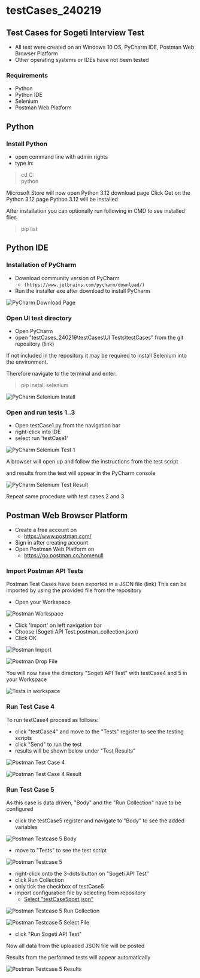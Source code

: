 # testCases_240219

## Test Cases for Sogeti Interview Test

- All test were created on an Windows 10 OS, PyCharm IDE, Postman Web Browser Platform
- Other operating systems or IDEs have not been tested

### Requirements

- Python
- Python IDE
- Selenium
- Postman Web Platform

## Python

### Install Python

- open command line with admin rights
- type in:

> cd C:\
> python


Microsoft Store will now open Python 3.12 download page
Click Get on the  Python 3.12 page
Python 3.12 will be installed

After installation you can optionally run following in CMD to see installed files

> pip list


## Python IDE

### Installation of PyCharm

- Download community version of PyCharm
    - ```(https://www.jetbrains.com/pycharm/download/)```
- Run the installer exe after download to install PyCharm

![PyCharm Download Page](https://github.com/dse-dev/testCases_240219/blob/main/docs/img/pycharm/00_install_pycharm.JPG "PyCharm Download Page")


### Open UI test directory

- Open PyCharm
- open "testCases_240219\testCases\UI Tests\testCases" from the git repository (link)

If not included in the repository it may be required to install Selenium into the environment.

Therefore navigate to the terminal and enter:

> pip install selenium

![PyCharm Selenium Install](https://github.com/dse-dev/testCases_240219/blob/main/docs/img/pycharm/00_install_selenium.JPG "PyCharm Selenium Install")


### Open and run tests 1..3

- Open testCase1.py from the navigation bar
- right-click into IDE
- select run 'testCase1'

![PyCharm Selenium Test 1](https://github.com/dse-dev/testCases_240219/blob/main/docs/img/pycharm/01_test1_run.JPG "PyCharm Selenium Test 1")

A browser will open up and follow the instructions from the test script

and results from the test will appear in the PyCharm console

![PyCharm Selenium Test Result](https://github.com/dse-dev/testCases_240219/blob/main/docs/img/pycharm/02_test1_result.JPG "PyCharm Selenium Test Result")

Repeat same procedure with test cases 2 and 3


## Postman Web Browser Platform

- Create a free account on
    - https://www.postman.com/
- Sign in after creating account
- Open Postman Web Platform on
    - https://go.postman.co/homenull

### Import Postman API Tests

Postman Test Cases have been exported in a JSON file (link)
This can be imported by using the provided file from the repository

- Open your Workspace

![Postman Workspace](https://github.com/dse-dev/testCases_240219/blob/main/docs/img/postman/01_nav_myworkspace.JPG "Postman Workspace")

- Click 'Import' on left navigation bar
- Choose (Sogeti API Test.postman_collection.json)
- Click OK

![Postman Import](https://github.com/dse-dev/testCases_240219/blob/main/docs/img/postman/02_nav_import.JPG "Postman Import")

![Postman Drop File](https://github.com/dse-dev/testCases_240219/blob/main/docs/img/postman/03_import_dropfile.JPG "Postman Drop File")

You will now have the directory "Sogeti API Test" with testCase4 and 5 in your Workspace

![Tests in workspace](https://github.com/dse-dev/testCases_240219/blob/main/docs/img/postman/04_workspace_test4%2B5.JPG "Tests in workspace")


### Run Test Case 4

To run testCase4 proceed as follows:

- click "testCase4" and move to the "Tests" register to see the testing scripts
- click "Send" to run the test
- results will be shown below under "Test Results"

![Postman Test Case 4](https://github.com/dse-dev/testCases_240219/blob/main/docs/img/postman/05_testCase4.JPG "Postman Test Case 4")

![Postman Test Case 4 Result](https://github.com/dse-dev/testCases_240219/blob/main/docs/img/postman/06_testCase4_result.JPG "Postman Test Case 4 Result")


### Run Test Case 5

As this case is data driven, "Body" and the "Run Collection" have to be configured

- click the testCase5 register and navigate to "Body" to see the added variables

![Postman Testcase 5 Body](https://github.com/dse-dev/testCases_240219/blob/main/docs/img/postman/09_testCase5_body.JPG "Postman Testcase 5 Body")

- move to "Tests" to see the test script

![Postman Testcase 5](https://github.com/dse-dev/testCases_240219/blob/main/docs/img/postman/07_testCase5.JPG "Postman Testcase 5")

- right-click onto the 3-dots button on "Sogeti API Test"
- click Run Collection
- only tick the checkbox of testCase5
- import configuration file by selecting from repository
    - [Select "testCase5post.json"](file:https://github.com/dse-dev/testCases_240219/blob/main/testCases/API%20Tests/testCase5post.json)

![Postman Testcase 5 Run Collection](https://github.com/dse-dev/testCases_240219/blob/main/docs/img/postman/08_testCase5_runCollection.JPG "Postman Testcase 5 Run Collection")

![Postman Testcase 5 Select File](https://github.com/dse-dev/testCases_240219/blob/main/docs/img/postman/10_testCase5_selectFile.JPG "Postman Testcase 5 Select File")

- click "Run Sogeti API Test"

Now all data from the uploaded JSON file will be posted

Results from the performed tests will appear automatically

![Postman Testcase 5 Results](https://github.com/dse-dev/testCases_240219/blob/main/docs/img/postman/11_testCase5_PostResults.JPG "Postman Testcase 5 Results")


